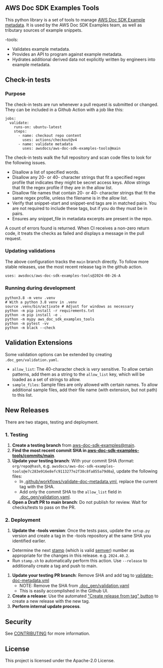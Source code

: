 ## AWS Doc SDK Examples Tools

This python library is a set of tools to manage [AWS Doc SDK Example metadata](https://github.com/awsdocs/aws-doc-sdk-examples/tree/main/.doc_gen).
It is used by the AWS Doc SDK Examples team, as well as tributary sources of
example snippets.

-tools:

- Validates example metadata.
- Provides an API to program against example metadata.
- Hydrates additional derived data not explicitly written by engineers into example metadata.

## Check-in tests

### Purpose

The check-in tests are run whenever a pull request is submitted or changed. They
can be included in a Github Action with a job like this:

```
jobs:
  validate:
    runs-on: ubuntu-latest
    steps:
      - name: checkout repo content
        uses: actions/checkout@v4
      - name: validate metadata
        uses: awsdocs/aws-doc-sdk-examples-tools@main
```

The check-in tests walk the full repository and scan code files to look for
the following issues.

- Disallow a list of specified words.
- Disallow any 20- or 40- character strings that fit a specified regex profile
  that indicates they might be secret access keys. Allow strings that fit the
  regex profile if they are in the allow list.
- Disallow file names that contain 20- or 40- character strings that fit the same
  regex profile, unless the filename is in the allow list.
- Verify that snippet-start and snippet-end tags are in matched pairs. You are
  not required to include these tags, but if you do they must be in pairs.
- Ensures any snippet_file in metadata excerpts are present in the repo.

A count of errors found is returned. When CI receives a non-zero return code,
it treats the checks as failed and displays a message in the pull request.

### Updating validations

The above configuration tracks the `main` branch directly. To follow more stable releases, use the most recent release tag in the github action.

```
uses: awsdocs/aws-doc-sdk-examples-tools@2024-08-26-A
```

### Running during development

```
python3.8 -m venv .venv
# With a python 3.8 venv in .venv
source .venv/bin/activate # Adjust for windows as necessary
python -m pip install -r requirements.txt
python -m pip install -e .
python -m mypy aws_doc_sdk_examples_tools
python -m pytest -vv
python -m black --check
```

## Validation Extensions

Some validation options can be extended by creating `.doc_gen/validation.yaml`.

- `allow_list`: The 40-character check is _very_ sensitive. To allow certain patterns, add them as a string to the `allow_list` key, which will be loaded as a set of strings to allow.
- `sample_files`: Sample files are only allowed with certain names. To allow additional sample files, add their file name (with extension, but not path) to this list.

## New Releases

There are two stages, testing and deployment.

### 1. Testing

1. **Create a testing branch** from [aws-doc-sdk-examples@main](https://github.com/awsdocs/aws-doc-sdk-examples/tree/main).
2. **Find the most recent commit SHA in [aws-doc-sdk-examples-tools/commits/main](https://github.com/awsdocs/aws-doc-sdk-examples-tools/commits/main/)**.
3. **Update your testing branch**: With your commit SHA (format: `org/repo@hash`, e.g. `awsdocs/aws-doc-sdk-examples-tools@e7c283e916e8efc9113277e2f38c8fa855a79d0a`), update the following files:
   - In [.github/workflows/validate-doc-metadata.yml](https://github.com/awsdocs/aws-doc-sdk-examples/blob/main/.github/workflows/validate-doc-metadata.yml), replace the current tag with the SHA.
   - Add only the commit SHA to the `allow_list` field in [.doc_gen/validation.yaml](https://github.com/awsdocs/aws-doc-sdk-examples/blob/main/.doc_gen/validation.yaml).
4. **Open a Draft PR to main branch**: Do not publish for review. Wait for checks/tests to pass on the PR.

### 2. Deployment

1. **Update the -tools version**: Once the tests pass, update the `setup.py` version and create a tag in the -tools repository at the same SHA you identified earlier.

  - Determine the next [stamp](https://blog.aspect.build/versioning-releases-from-a-monorepo) (which is valid [semver](https://packaging.python.org/en/latest/specifications/version-specifiers/#version-specifiers)) number as appropriate for the changes in this release. e.g. `2024.40.2`.
  - Run `stamp.sh` to automatically perform this action. Use `--release` to additionally create a tag and push to main.

1. **Update your testing PR branch**: Remove SHA and add tag to [validate-doc-metadata.yml](https://github.com/awsdocs/aws-doc-sdk-examples/blob/main/.github/workflows/validate-doc-metadata.yml)
   - NOTE: Remove the SHA from [.doc_gen/validation.yaml](https://github.com/awsdocs/aws-doc-sdk-examples/blob/main/.doc_gen/validation.yaml)
   - This is easily accomplished in the Github UI.
2. **Create a release**: Use the automated ["Create release from tag" button](https://github.com/awsdocs/aws-doc-sdk-examples-tools/releases/new) to create a new release with the new tag.
3. **Perform internal update process**.

## Security

See [CONTRIBUTING](CONTRIBUTING.md#security-issue-notifications) for more information.

## License

This project is licensed under the Apache-2.0 License.
